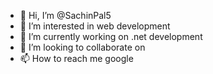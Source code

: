 - 👋 Hi, I’m @SachinPal5
- 👀 I’m interested in web development
- 🌱 I’m currently working on .net development
- 💞️ I’m looking to collaborate on 
- 📫 How to reach me google

<!---
SachinPal5/SachinPal5 is a ✨ special ✨ repository because its `README.md` (this file) appears on your GitHub profile.
You can click the Preview link to take a look at your changes.
--->
